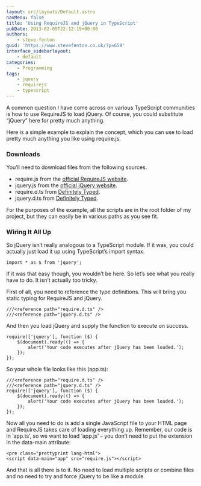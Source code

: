 ```yaml
---
layout: src/layouts/Default.astro
navMenu: false
title: 'Using RequireJS and jQuery in TypeScript'
pubDate: 2013-02-05T22:12:19+00:00
authors:
    - steve-fenton
guid: 'https://www.stevefenton.co.uk/?p=659'
interface_sidebarlayout:
    - default
categories:
    - Programming
tags:
    - jquery
    - requirejs
    - typescript
---
```


A common question I have come across on various TypeScript communities is how to use RequireJS to load jQuery. Of course, you could substitute “jQuery” here for pretty much anything.

Here is a simple example to explain the concept, which you can use to load pretty much anything you like using require.js.

### Downloads

You’ll need to download files from the following sources.

- require.js from the [official RequireJS website](http://requirejs.org/).
- jquery.js from the [official jQuery website](http://jquery.com/).
- require.d.ts from [Definitely Typed](https://github.com/borisyankov/DefinitelyTyped).
- jquery.d.ts from [Definitely Typed](https://github.com/borisyankov/DefinitelyTyped).

For the purposes of the example, all the scripts are in the root folder of my project, but they can easily be in various paths as you see fit.

### Wiring It All Up

So jQuery isn’t really analogous to a TypeScript module. If it was, you could actually just load it up using TypeScript’s import syntax.

```
import * as $ from 'jquery';
```
If it was that easy though, you wouldn’t be here. So let’s see what you really have to do. It isn’t actually too tricky.

First of all, you need to reference the type definitions. This will bring you static typing for RequireJS and jQuery.

```
///<reference path="require.d.ts" />
///<reference path="jquery.d.ts" />
```
And then you load jQuery and supply the function to execute on success.

```
require(['jquery'], function ($) {
    $(document).ready(() => {
        alert('Your code executes after jQuery has been loaded.');
    });
});
```
So your whole file looks like this (app.ts):

```
///<reference path="require.d.ts" />
///<reference path="jquery.d.ts" />
require(['jquery'], function ($) {
    $(document).ready(() => {
        alert('Your code executes after jQuery has been loaded.');
    });
});
```
Now all you need to do is add a single JavaScript file to your HTML page and RequireJS takes care of loading everything up. Remember, our code is in ‘app.ts’, so we want to load ‘app.js’ – you don’t need to put the extension in the data-main attribute:

```
<pre class="prettyprint lang-html">
<script data-main="app" src="require.js"></script>
```
And that is all there is to it. No need to load multiple scripts or combine files and no need to try and force jQuery to be like a module.